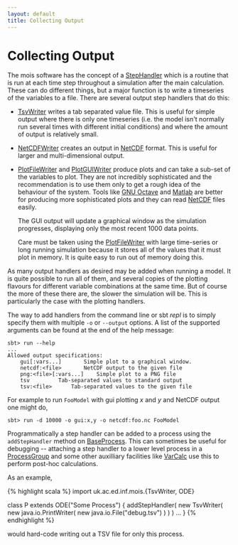 ```yaml
---
layout: default
title: Collecting Output
---
```


Collecting Output
=================

The mois software has the concept of a [StepHandler] which is a routine
that is run at each time step throughout a simulation after the main
calculation. These can do different things, but a major function is 
to write a timeseries of the variables to a file. There are several
output step handlers that do this:

  * [TsvWriter] writes a tab separated value file. This is useful for
    simple output where there is only one timeseries (i.e. the model
    isn't normally run several times with different initial
    conditions) and where the amount of output is relatively small.

  * [NetCDFWriter] creates an output in [NetCDF] format. This is
    useful for larger and multi-dimensional output.

  * [PlotFileWriter] and [PlotGUIWriter] produce plots and can take a
    sub-set of the variables to plot. They are not incredibly
    sophisticated and the recommendation is to use them only to get a
    rough idea of the behaviour of the system. Tools like [GNU Octave]
    and [Matlab] are better for producing more sophisticated plots and
    they can read [NetCDF] files easily.

    The GUI output will update a graphical window as the simulation
    progresses, displaying only the most recent 1000 data points.

    Care must be taken using the [PlotFileWriter] with large
    time-series or long running simulation because it stores all of
    the values that it must plot in memory. It is quite easy to run
    out of memory doing this.

As many output handlers as desired may be added when running a
model. It is quite possible to run all of them, and several copies of
the plotting flavours for different variable combinations at the same
time. But of course the more of these there are, the slower the
simulation will be. This is particularly the case with the plotting
handlers.

The way to add handlers from the command line or sbt *repl* is to
simply specify them with multiple `-o` or `--output` options. A list
of the supported arguments can be found at the end of the help
message:

~~~~~
sbt> run --help
...
Allowed output specifications:
	gui[:vars...]		Simple plot to a graphical window.
	netcdf:<file>		NetCDF output to the given file
	png:<file>[:vars...]	Simple plot to a PNG file
	tsv			Tab-separated values to standard output
	tsv:<file>		Tab-separated values to the given file
~~~~~

For example to run `FooModel` with gui plotting *x* and *y* and NetCDF
output one might do, 

~~~~~
sbt> run -d 10000 -o gui:x,y -o netcdf:foo.nc FooModel
~~~~~

Programmatically a step handler can be added to a process using the
`addStepHandler` method on [BaseProcess]. This can sometimes be useful
for debugging -- attaching a step handler to a lower level process in
a [ProcessGroup] and some other auxilliary facilities like [VarCalc]
use this to perform post-hoc calculations.

As an example,

{% highlight scala %}
import uk.ac.ed.inf.mois.{TsvWriter, ODE}

class P extends ODE("Some Process") {
  addStepHandler(
    new TsvWriter(
      new java.io.PrintWriter(
        new java.io.File("debug.tsv")
      )
    )
  )
  ...
}
{% endhighlight %}

would hard-code writing out a TSV file for only this process.

[StepHandler]: https://edinburgh-rbm.github.io/mois/api/current/#uk.ac.ed.inf.mois.StepHandler
[TsvWriter]: https://edinburgh-rbm.github.io/mois/api/current/#uk.ac.ed.inf.mois.TsvWriter
[NetCDFWriter]: https://edinburgh-rbm.github.io/mois/api/current/#uk.ac.ed.inf.mois.NetCDFWriter
[PlotFileWriter]: https://edinburgh-rbm.github.io/mois/api/current/#uk.ac.ed.inf.mois.PlotfileWriter
[PlotGUIWriter]: https://edinburgh-rbm.github.io/mois/api/current/#uk.ac.ed.inf.mois.PlotGUIWriter
[NetCDF]: http://www.unidata.ucar.edu/netcdf/
[GNU Octave]: https://gnu.org/software/octave/
[Matlab]: http://www.mathworks.co.uk/products/matlab/
[BaseProcess]: https://edinburgh-rbm.github.io/mois/api/current/#uk.ac.ed.inf.mois.BaseProcess
[ProcessGroup]: https://edinburgh-rbm.github.io/mois/api/current/#uk.ac.ed.inf.mois.ProcessGroup
[VarCalc]: https://edinburgh-rbm.github.io/mois/api/current/#uk.ac.ed.inf.mois.VarCalc
